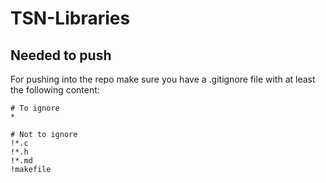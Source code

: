 # TSN-Libraries

## Needed to push

For pushing into the repo make sure you have a .gitignore file with at least the following content:

```
# To ignore
*

# Not to ignore
!*.c
!*.h
!*.md
!makefile
```